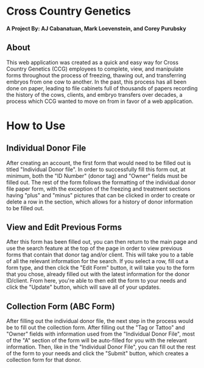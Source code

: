 # Cross Country Genetics
#### A Project By: AJ Cabanatuan, Mark Loevenstein, and Corey Purubsky

## About
This web application was created as a quick and easy way for Cross Country Genetics (CCG) employees to complete, view, and manipulate forms throughout the process of freezing, thawing out, and transferring embryos from one cow to another. In the past, this process has all been done on paper, leading to file cabinets full of thousands of papers recording the history of the cows, clients, and embryo transfers over decades, a process which CCG wanted to move on from in favor of a web application. 

# How to Use

## Individual Donor File
After creating an account, the first form that would need to be filled out is titled "Individual Donor file". In order to successfully fill this form out, at minimum, both the "ID Number" (donor tag) and "Owner" fields must be filled out. The rest of the form follows the formatting of the individual donor file paper form, with the exception of the freezing and treatment sections having "plus" and "minus" pictures that can be clicked in order to create or delete a row in the section, which allows for a history of donor information to be filled out. 

## View and Edit Previous Forms
After this form has been filled out, you can then return to the main page and use the search feature at the top of the page in order to view previous forms that contain that donor tag and/or client. This will take you to a table of all the relevant information for the search. If you select a row, fill out a form type, and then click the "Edit Form" button, it will take you to the form that you chose, already filled out with the latest information for the donor ID/client. From here, you're able to then edit the form to your needs and click the "Update" button, which will save all of your updates.

## Collection Form (ABC Form)
After filling out the individual donor file, the next step in the process would be to fill out the collection form. After filling out the "Tag or Tattoo" and "Owner" fields with information used from the "Individual Donor File", most of the "A" section of the form will be auto-filled for you with the relevant information. Then, like in the "Individual Donor File", you can fill out the rest of the form to your needs and click the "Submit" button, which creates a collection form for that donor. 
